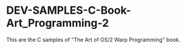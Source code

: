 # DEV-SAMPLES-C-Book-Art_Programming-2
This are the C samples of "The Art of OS/2 Warp Programming" book.
